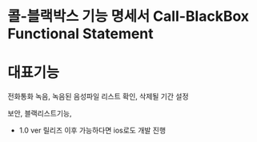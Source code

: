 # 콜-블랙박스 기능 명세서 Call-BlackBox Functional Statement


<h1>대표기능</h1>
전화통화 녹음, 녹음된 음성파일 리스트 확인, 삭제될 기간 설정


보안, 블랙리스트기능,  



* 1.0 ver 릴리즈 이후 가능하다면 ios로도 개발 진행
